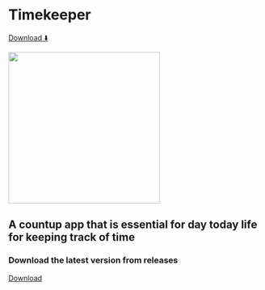 #                    Timekeeper 
[Download ⬇️](https://github.com/roshan669/TimeKeeper/releases/download/timekeeper/app-release.apk)

<img src="https://github.com/user-attachments/assets/e935c9ed-6073-4994-ab1e-b37e78f6aa75" width="300" height="300">

 ## A countup app that is essential for day today life for keeping track of time 
 ### Download the latest version from releases
 [Download](https://github.com/roshan669/TimeKeeper/releases)
